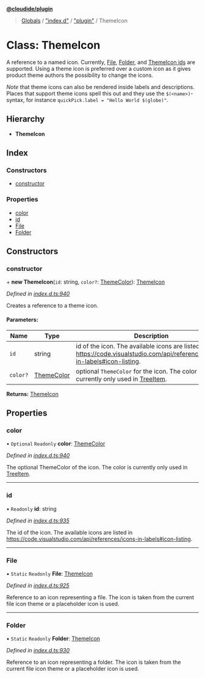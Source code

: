 **[@cloudide/plugin](../README.md)**

> [Globals](../README.md) / ["index.d"](../modules/_index_d_.md) / ["plugin"](../modules/_index_d_._plugin_.md) / ThemeIcon

# Class: ThemeIcon

A reference to a named icon. Currently, [File](#ThemeIcon.File), [Folder](#ThemeIcon.Folder),
and [ThemeIcon ids](https://code.visualstudio.com/api/references/icons-in-labels#icon-listing) are supported.
Using a theme icon is preferred over a custom icon as it gives product theme authors the possibility to change the icons.

*Note* that theme icons can also be rendered inside labels and descriptions. Places that support theme icons spell this out
and they use the `$(<name>)`-syntax, for instance `quickPick.label = "Hello World $(globe)"`.

## Hierarchy

* **ThemeIcon**

## Index

### Constructors

* [constructor](_index_d_._plugin_.themeicon.md#constructor)

### Properties

* [color](_index_d_._plugin_.themeicon.md#color)
* [id](_index_d_._plugin_.themeicon.md#id)
* [File](_index_d_._plugin_.themeicon.md#file)
* [Folder](_index_d_._plugin_.themeicon.md#folder)

## Constructors

### constructor

\+ **new ThemeIcon**(`id`: string, `color?`: [ThemeColor](_index_d_._plugin_.themecolor.md)): [ThemeIcon](_index_d_._plugin_.themeicon.md)

*Defined in [index.d.ts:940](https://github.com/shuyaqian/cloudide-plugin-api/blob/9d985be/index.d.ts#L940)*

Creates a reference to a theme icon.

#### Parameters:

Name | Type | Description |
------ | ------ | ------ |
`id` | string | id of the icon. The available icons are listed in https://code.visualstudio.com/api/references/icons-in-labels#icon-listing. |
`color?` | [ThemeColor](_index_d_._plugin_.themecolor.md) | optional `ThemeColor` for the icon. The color is currently only used in [TreeItem](#TreeItem).  |

**Returns:** [ThemeIcon](_index_d_._plugin_.themeicon.md)

## Properties

### color

• `Optional` `Readonly` **color**: [ThemeColor](_index_d_._plugin_.themecolor.md)

*Defined in [index.d.ts:940](https://github.com/shuyaqian/cloudide-plugin-api/blob/9d985be/index.d.ts#L940)*

The optional ThemeColor of the icon. The color is currently only used in [TreeItem](#TreeItem).

___

### id

• `Readonly` **id**: string

*Defined in [index.d.ts:935](https://github.com/shuyaqian/cloudide-plugin-api/blob/9d985be/index.d.ts#L935)*

The id of the icon. The available icons are listed in https://code.visualstudio.com/api/references/icons-in-labels#icon-listing.

___

### File

▪ `Static` `Readonly` **File**: [ThemeIcon](_index_d_._plugin_.themeicon.md)

*Defined in [index.d.ts:925](https://github.com/shuyaqian/cloudide-plugin-api/blob/9d985be/index.d.ts#L925)*

Reference to an icon representing a file. The icon is taken from the current file icon theme or a placeholder icon is used.

___

### Folder

▪ `Static` `Readonly` **Folder**: [ThemeIcon](_index_d_._plugin_.themeicon.md)

*Defined in [index.d.ts:930](https://github.com/shuyaqian/cloudide-plugin-api/blob/9d985be/index.d.ts#L930)*

Reference to an icon representing a folder. The icon is taken from the current file icon theme or a placeholder icon is used.
